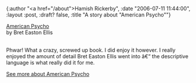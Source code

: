 {:author "<a href=\"/about\">Hamish Rickerby</a>", :date "2006-07-11 11:44:00", :layout :post, :draft? false, :title "A story about \"American Psycho\""}

<div>
<div><a href="http://www.allconsuming.net/item/view/86110"><img src="http://images.amazon.com/images/P/0330319922.01._SCTHUMBZZZ_.jpg" alt="" /></a></div>
<div><a href="http://www.allconsuming.net/item/view/86110">American Psycho</a></div>
<div>by Bret Easton Ellis</div>
 
<div>

Phwar!  What a crazy, screwed up book.  I did enjoy it however.  I really enjoyed the amount of detail Bret Easton Ellis went into â€“ the descriptive language is what really did it for me.

</div>
<div><a href="http://www.allconsuming.net/person/rickerbh/86110">
See more about American Psycho</a></div>
</div>

